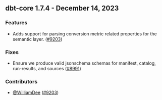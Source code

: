 ## dbt-core 1.7.4 - December 14, 2023

### Features

- Adds support for parsing conversion metric related properties for the semantic layer. ([#9203](https://github.com/dbt-labs/dbt-core/issues/9203))

### Fixes

- Ensure we produce valid jsonschema schemas for manifest, catalog, run-results, and sources ([#8991](https://github.com/dbt-labs/dbt-core/issues/8991))

### Contributors
- [@WilliamDee](https://github.com/WilliamDee) ([#9203](https://github.com/dbt-labs/dbt-core/issues/9203))
